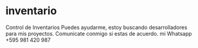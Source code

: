 # inventario
Control de Inventarios
Puedes ayudarme, estoy buscando desarrolladores para mis proyectos.
Comunicate conmigo si estas de acuerdo. mi Whatsapp +595 981 420 987

